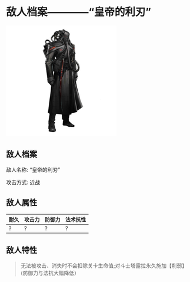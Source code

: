 # 敌人档案————“皇帝的利刃”

![“皇帝的利刃”](./eneIcons/“皇帝的利刃”.png)

## 敌人档案

敌人名称: “皇帝的利刃”

攻击方式: 近战

## 敌人属性

| 耐久      | 攻击力  | 防御力 | 法术抗性 |
|---------|------|-----|------|
| ? | ? | ? | ? |

## 敌人特性
> 无法被攻击、消失时不会扣除关卡生命值;对斗士塔露拉永久施加【削弱】(防御力与法抗大幅降低）
